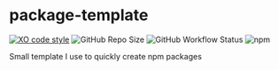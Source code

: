 # package-template
[![XO code style](https://img.shields.io/badge/code_style-XO-5ed9c7.svg)](https://github.com/xojs/xo)
![GitHub Repo Size](https://img.shields.io/github/repo-size/pnxdxt/package-template)
![GitHub Workflow Status](https://img.shields.io/github/workflow/status/pnxdxt/package-template/CI)
![npm](https://img.shields.io/npm/dt/pkg-template)

Small template I use to quickly create npm packages
